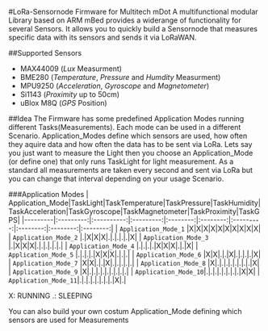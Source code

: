#LoRa-Sensornode Firmware for Multitech mDot
A multifunctional modular Library based on ARM mBed provides a widerange of functionality for several Sensors. 
It allows you to quickly build a Sensornode that measures specific data with its sensors and sends it via LoRaWAN.

##Supported Sensors
+ MAX44009 (*Lux* Measurment)
+ BME280 (*Temperature*, *Pressure* and *Humdity* Measurment)
+ MPU9250 (*Acceleration*, *Gyroscope* and *Magnetometer*)
+ Si1143 (*Proximity* up to 50cm)
+ uBlox M8Q (*GPS* Position)

##Idea
The Firmware has some predefined Application Modes running different Tasks(Measurements). Each mode can be used in a different Scenario. Application_Modes define which sensors are used, how often they aquire data and how often the data has to be sent via LoRa.
Lets say you just want to measure the Light then you choose an Application_Mode (or define one) that only runs TaskLight for light measurement. As a standard all measurements are taken every second and sent via LoRa but you can change that interval depending on your usage Scenario.

###Application Modes
| Application_Mode|TaskLight|TaskTemperature|TaskPressure|TaskHumidity|TaskAcceleration|TaskGyroscope|TaskMagnetometer|TaskProximity|TaskGPS|
|---------|:---------:|:----------:|:---------:|:--------:|:--------:|:---------:|:--------:|:--------:|:--------:|
| `Application_Mode_1` |X|X|X|X|X|X|X|X|X|X|
| `Application_Mode_2` |.|X|X|X|.|.|.|.|.|X|
| `Application_Mode_3` |.|X|X|X|.|.|.|.|.|.|
| `Application_Mode_4` |.|.|.|.|X|X|X|.|.|X|
| `Application_Mode_5` |.|.|.|.|X|X|X|.|.|.|
| `Application_Mode_6` |X|X|.|.|X|.|.|.|.|X|
| `Application_Mode_7` |X|X|.|.|X|.|.|.|.|.|
| `Application_Mode_8` |X|.|.|.|.|.|.|.|.|X|
| `Application_Mode_9` |X|.|.|.|.|.|.|.|.|.|
| `Application_Mode_10`|.|.|.|.|.|.|.|.|X|X|
| `Application_Mode_11`|.|.|.|.|.|.|.|.|X|.|

 X: RUNNING
 .: SLEEPING

You can also build your own costum Application_Mode defining which sensors are used for Measurements
